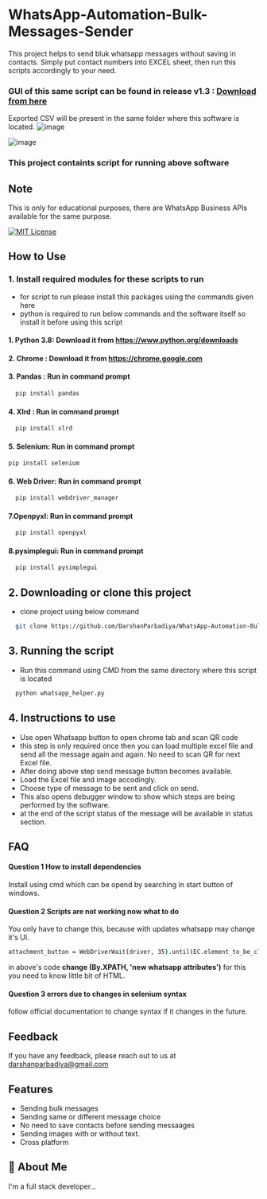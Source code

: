 # WhatsApp-Automation-Bulk-Messages-Sender

This project helps to send bluk whatsapp messages without saving in contacts. Simply put contact numbers into EXCEL sheet, then run this scripts accordingly to your need.

### GUI of this same script can be found in release v1.3 : [Download from here](https://github.com/DarshanParbadiya/WhatsApp-Automation-Bulk-Messages-Images-Sender/releases/tag/v1.3)

Exported CSV will be present in the same folder where this software is located.
![image](https://github.com/DarshanParbadiya/WhatsApp-Automation-Bulk-Messages-Images-Sender/assets/65885245/8441035d-e0ad-4566-bf89-e81490e6b406)

![image](https://github.com/DarshanParbadiya/WhatsApp-Automation-Bulk-Messages-Images-Sender/assets/65885245/049e730a-010c-4429-a73e-72e2102c2db8)


### This project containts script for running above software

## Note

This is only for educational purposes, there are WhatsApp Business APIs available for the same purpose.

[![MIT License](https://img.shields.io/badge/License-MIT-green.svg)](https://choosealicense.com/licenses/mit/)

## How to Use

### 1. Install required modules for these scripts to run

- for script to run please install this packages using the commands given here
- python is required to run below commands and the software itself so install it before using this script

#### 1. Python 3.8: Download it from https://www.python.org/downloads

#### 2. Chrome : Download it from https://chrome.google.com

#### 3. Pandas : Run in command prompt

```bash
  pip install pandas
```

#### 4. Xlrd : Run in command prompt

```bash
  pip install xlrd
```

#### 5. Selenium: Run in command prompt

```bash
pip install selenium
```

#### 6. Web Driver: Run in command prompt

```bash
  pip install webdriver_manager
```

#### 7.Openpyxl: Run in command prompt

```bash
  pip install openpyxl
```

#### 8.pysimplegui: Run in command prompt

```bash
  pip install pysimplegui
```

## 2. Downloading or clone this project

- clone project using below command

```bash
  git clone https://github.com/DarshanParbadiya/WhatsApp-Automation-Bulk-Messages-Sender.git
```

## 3. Running the script

- Run this command using CMD from the same directory where this script is located

```bash
  python whatsapp_helper.py
```
## 4. Instructions to use 
- Use open Whatsapp button to open chrome tab and scan QR code
- this step is only required once then you can load multiple excel file and send all the message again and again. No need to scan QR for next Excel file.
- After doing above step send message button becomes available.
- Load the Excel file and image accodingly.
- Choose type of message to be sent and click on send.
- This also opens debugger window to show which steps are being performed by the software. 
- at the end of the script status of the message will be available in status section. 

## FAQ

#### Question 1 How to install dependencies

Install using cmd which can be opend by searching in start button of windows.

#### Question 2 Scripts are not working now what to do

You only have to change this, because with updates whatsapp may change it's UI.

```bash
attachment_button = WebDriverWait(driver, 35).until(EC.element_to_be_clickable((By.XPATH, "//span[@data-testid='clip']")))
```

in above's code **change (By.XPATH, 'new whatsapp attributes')**
for this you need to know little bit of HTML.  

#### Question 3 errors due to changes in selenium syntax

follow official documentation to change syntax if it changes in the future.

## Feedback

If you have any feedback, please reach out to us at darshanparbadiya@gmail.com

## Features

- Sending bulk messages
- Sending same or different message choice
- No need to save contacts before sending messaages
- Sending images with or without text.
- Cross platform

## 🚀 About Me

I'm a full stack developer...
